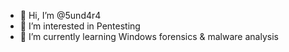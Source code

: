 - 👋 Hi, I’m @5und4r4
- 👀 I’m interested in Pentesting
- 🌱 I’m currently learning Windows forensics & malware analysis

<!---
5und4r4/5und4r4 is a ✨ special ✨ repository because its `README.md` (this file) appears on your GitHub profile.
You can click the Preview link to take a look at your changes.
--->
